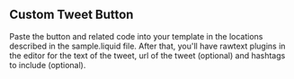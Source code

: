 ## Custom Tweet Button
Paste the button and related code into your template in the locations described in the sample.liquid file. After that, you'll have rawtext plugins in the editor for the text of the tweet, url of the tweet (optional) and hashtags to include (optional).